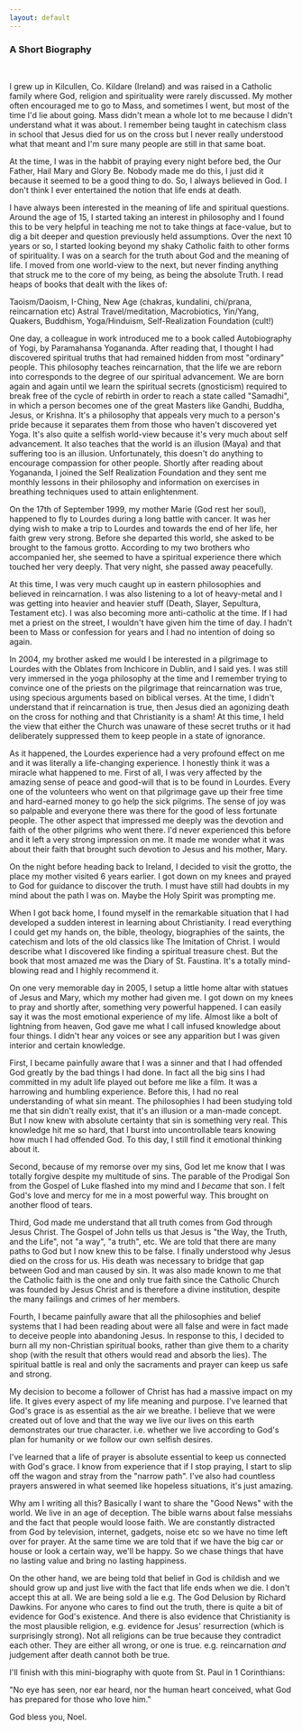 ```yaml
---
layout: default
---
```


### A Short Biography
&nbsp;

I grew up in Kilcullen, Co. Kildare (Ireland) and was raised in a Catholic family where God, religion and spirituality were rarely
discussed. My mother often encouraged me to go to Mass, and sometimes I went, but most of the time I'd lie about going. Mass
didn't mean a whole lot to me because I didn't understand what it was about. I remember being taught in catechism class in school
that Jesus died for us on the cross but I never really understood what that meant and I'm sure many people are still in that same boat.

At the time, I was in the habbit of praying every night before bed, the Our Father, Hail Mary and Glory Be. Nobody made me do this,
I just did it because it seemed to be a good thing to do. So, I always believed in God. I don't think I ever entertained the notion
that life ends at death.

I have always been interested in the meaning of life and spiritual questions. Around the age of 15, I started taking an interest in
philosophy and I found this to be very helpful in teaching me not to take things at face-value, but to dig a bit deeper and question
previously held assumptions. Over the next 10 years or so, I started looking beyond my shaky Catholic faith to other forms of spirituality.
I was on a search for the truth about God and the meaning of life. I moved from one world-view to the next, but never finding anything
that struck me to the core of my being, as being the absolute Truth. I read heaps of books that dealt with the likes of:

Taoism/Daoism, I-Ching, New Age (chakras, kundalini, chi/prana, reincarnation etc)
Astral Travel/meditation, Macrobiotics, Yin/Yang, Quakers, Buddhism, Yoga/Hinduism,
Self-Realization Foundation (cult!)

One day, a colleague in work introduced me to a book called Autobiography of Yogi, by Paramahansa Yogananda. After reading that,
I thought I had discovered spiritual truths that had remained hidden from most "ordinary" people. This philosophy teaches reincarnation,
that the life we are reborn into corresponds to the degree of our spiritual advancement. We are born again and again until we learn the
spiritual secrets (gnosticism) required to break free of the cycle of rebirth in order to reach a state called "Samadhi", in which
a person becomes one of the great Masters like Gandhi, Buddha, Jesus, or Krishna. It's a philosophy that appeals very much to a person's
pride because it separates them from those who haven't discovered yet Yoga. It's also quite a selfish world-view because it's very much about
self advancement. It also teaches that the world is an illusion (Maya) and that suffering too is an illusion. Unfortunately, this doesn't
do anything to encourage compassion for other people. Shortly after reading about Yogananda, I joined the Self Realization Foundation and
they sent me monthly lessons in their philosophy and information on exercises in breathing techniques used to attain enlightenment.

On the 17th of September 1999, my mother Marie (God rest her soul), happened to fly to Lourdes during a long battle with cancer. It was her
dying wish to make a trip to Lourdes and towards the end of her life, her faith grew very strong. Before she departed this world, she asked
to be brought to the famous grotto. According to my two brothers who accompanied her, she seemed to have a spiritual experience there which
touched her very deeply. That very night, she passed away peacefully.

At this time, I was very much caught up in eastern philosophies and believed in reincarnation. I was also listening to a lot of heavy-metal
and I was getting into heavier and heavier stuff (Death, Slayer, Sepultura, Testament etc). I was also becoming more anti-catholic at the
time. If I had met a priest on the street, I wouldn't have given him the time of day. I hadn't been to Mass or confession for years and I
had no intention of doing so again.

In 2004, my brother asked me would I be interested in a pilgrimage to Lourdes with the Oblates from Inchicore in Dublin, and I said yes.
I was still very immersed in the yoga philosophy at the time and I remember trying to convince one of the priests on the pilgrimage that
reincarnation was true, using specious arguments based on biblical verses. At the time, I didn't understand that if reincarnation is true,
then Jesus died an agonizing death on the cross for nothing and that Christianity is a sham! At this time, I held the view that either
the Church was unaware of these secret truths or it had deliberately suppressed them to keep people in a state of ignorance.

As it happened, the Lourdes experience had a very profound effect on me and it was literally a life-changing experience. I honestly think
it was a miracle what happened to me. First of all, I was very affected by the amazing sense of peace and good-will that is to be found
in Lourdes. Every one of the volunteers who went on that pilgrimage gave up their free time and hard-earned money to go help the sick
pilgrims. The sense of joy was so palpable and everyone there was there for the good of less fortunate people. The other aspect that
impressed me deeply was the devotion and faith of the other pilgrims who went there. I'd never experienced this before and it left a very
strong impression on me. It made me wonder what it was about their faith that brought such devotion to Jesus and his mother, Mary.

On the night before heading back to Ireland, I decided to visit the grotto, the place my mother visited 6 years earlier. I got down on 
my knees and prayed to God for guidance to discover the truth. I must have still had doubts in my mind about the path I was on. Maybe the
Holy Spirit was prompting me.

When I got back home, I found myself in the remarkable situation that I had developed a sudden interest in learning about Christianity. I
read everything I could get my hands on, the bible, theology, biographies of the saints, the catechism and lots of the old classics like
The Imitation of Christ. I would describe what I discovered like finding a spiritual treasure chest. But the book that most amazed me
was the Diary of St. Faustina. It's a totally mind-blowing read and I highly recommend it.

On one very memorable day in 2005, I setup a little home altar with statues of Jesus and Mary, which my mother had given me. I got down on
my knees to pray and shortly after, something very powerful happened. I can easily say it was the most emotional experience of my life.
Almost like a bolt of lightning from heaven, God gave me what I call infused knowledge about four things. I didn't hear any voices or see
any apparition but I was given interior and certain knowledge.

First, I became painfully aware that I was a sinner and that I had offended God greatly by the bad things I had done. In fact all the big
sins I had committed in my adult life played out before me like a film. It was a harrowing and humbling experience. Before this, I had no
real understanding of what sin meant. The philosophies I had been studying told me that sin didn't really exist, that it's an
illusion or a man-made concept. But I now knew with absolute certainty that sin is something very real. This knowledge hit me so hard,
that I burst into uncontrollable tears knowing how much I had offended God. To this day, I still find it emotional thinking about it.

Second, because of my remorse over my sins, God let me know that I was totally forgive despite my multitude of sins. The parable of the
Prodigal Son from the Gospel of Luke flashed into my mind and I *became* that son. I felt God's love and mercy for me in a most powerful
way. This brought on another flood of tears.

Third, God made me understand that all truth comes from God through Jesus Christ. The Gospel of John tells us that Jesus is "the Way, the Truth,
and the Life", not "a way", "a truth", etc. We are told that there are many paths to God but I now knew this to be false. I finally understood
why Jesus died on the cross for us. His death was necessary to bridge that gap between God and man caused by sin. It was also made known to me
that the Catholic faith is the one and only true faith since the Catholic Church was founded by Jesus Christ and is therefore a divine
institution, despite the many failings and crimes of her members.

Fourth, I became painfully aware that all the philosophies and belief systems that I had been reading about were all false and were in fact made
to deceive people into abandoning Jesus. In response to this, I decided to burn all my non-Christian spiritual books, rather than give them to
a charity shop (with the result that others would read and absorb the lies). The spiritual battle is real and only the sacraments and prayer can
keep us safe and strong.

My decision to become a follower of Christ has had a massive impact on my life. It gives every aspect of my life meaning and purpose.
I've learned that God's grace is as essential as the air we breathe. I believe that we were created out of love and that the way we
live our lives on this earth demonstrates our true character. i.e. whether we live according to God's plan for humanity or we follow our
own selfish desires.

I've learned that a life of prayer is absolute essential to keep us connected with God's grace. I know from experience that if I stop praying,
I start to slip off the wagon and stray from the "narrow path". I've also had countless prayers answered in what seemed like hopeless situations,
it's just amazing. 

Why am I writing all this? Basically I want to share the "Good News" with the world. We live in an age of deception. The bible warns
about false messiahs and the fact that people would loose faith. We are constantly distracted from God by television, internet, gadgets,
noise etc so we have no time left over for prayer. At the same time we are told that if we have the big car or house or look a certain
way, we'll be happy. So we chase things that have no lasting value and bring no lasting happiness.

On the other hand, we are being told that belief in God is childish and we should grow up and just live with the fact that life ends when
we die. I don't accept this at all. We are being sold a lie e.g. The God Delusion by Richard Dawkins. For anyone who cares to find out
the truth, there is quite a bit of evidence for God's existence. And there is also evidence that Christianity is the most plausible
religion, e.g. evidence for Jesus' resurrection (which is surprisingly strong). Not all religions can be true because they contradict
each other. They are either all wrong, or one is true. e.g. reincarnation *and* judgement after death cannot both be true.

I'll finish with this mini-biography with quote from St. Paul in 1 Corinthians:

"No eye has seen, nor ear heard, nor the human heart conceived, what God has prepared for those who love him."

God bless you,
Noel.
